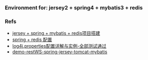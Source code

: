 ### Environment for: jersey2 + spring4 + mybatis3 + redis



### Refs
- [jersey + spring + mybatis + redis项目搭建](http://blog.csdn.net/ishangxinyu/article/details/51881260)
- [spring + redis 配置](http://blog.csdn.net/ishangxinyu/article/details/51861531)
- [log4j.properties配置详解与实例-全部测试通过](http://blog.csdn.net/qq_30175203/article/details/52084127)
- [demo-restWS-spring-jersey-tomcat-mybatis](https://github.com/amacoder/demo-restWS-spring-jersey-tomcat-mybatis)

